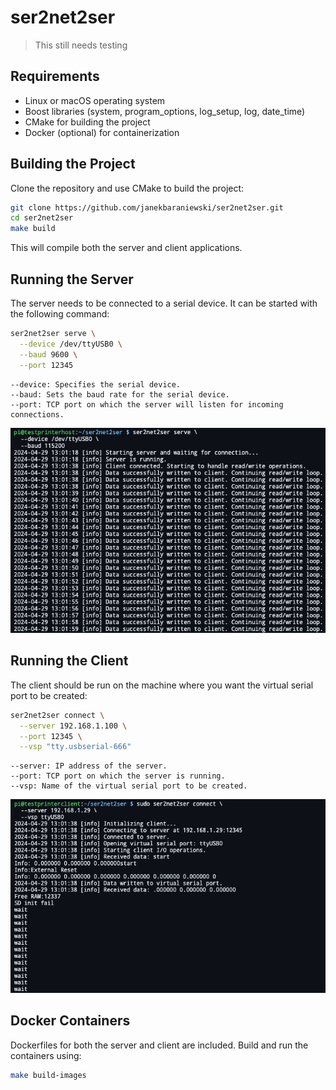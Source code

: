 # ser2net2ser

> This still needs testing

## Requirements

- Linux or macOS operating system
- Boost libraries (system, program_options, log_setup, log, date_time)
- CMake for building the project
- Docker (optional) for containerization

## Building the Project

Clone the repository and use CMake to build the project:

```bash
git clone https://github.com/janekbaraniewski/ser2net2ser.git
cd ser2net2ser
make build
```

This will compile both the server and client applications.

## Running the Server

The server needs to be connected to a serial device. It can be started with the following command:

```bash
ser2net2ser serve \
  --device /dev/ttyUSB0 \
  --baud 9600 \
  --port 12345
```

```text
--device: Specifies the serial device.
--baud: Sets the baud rate for the serial device.
--port: TCP port on which the server will listen for incoming connections.
```

![serve](docs/serve.png)

## Running the Client

The client should be run on the machine where you want the virtual serial port to be created:

```bash
ser2net2ser connect \
  --server 192.168.1.100 \
  --port 12345 \
  --vsp "tty.usbserial-666"
```

```text
--server: IP address of the server.
--port: TCP port on which the server is running.
--vsp: Name of the virtual serial port to be created.
```

![connect](docs/connect.png)

## Docker Containers

Dockerfiles for both the server and client are included. Build and run the containers using:

```bash
make build-images
```
